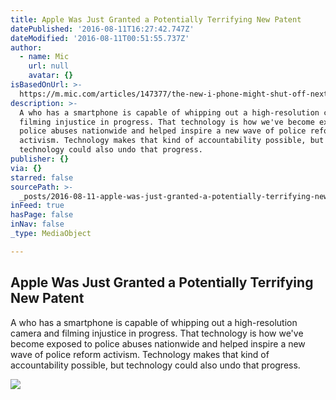 ```yaml
---
title: Apple Was Just Granted a Potentially Terrifying New Patent
datePublished: '2016-08-11T16:27:42.747Z'
dateModified: '2016-08-11T00:51:55.737Z'
author:
  - name: Mic
    url: null
    avatar: {}
isBasedOnUrl: >-
  https://m.mic.com/articles/147377/the-new-i-phone-might-shut-off-next-time-you-try-to-film-the-police-in-public#.bz2QMFHE7
description: >-
  A who has a smartphone is capable of whipping out a high-resolution camera and
  filming injustice in progress. That technology is how we've become exposed to
  police abuses nationwide and helped inspire a new wave of police reform
  activism. Technology makes that kind of accountability possible, but
  technology could also undo that progress.
publisher: {}
via: {}
starred: false
sourcePath: >-
  _posts/2016-08-11-apple-was-just-granted-a-potentially-terrifying-new-patent.md
inFeed: true
hasPage: false
inNav: false
_type: MediaObject

---
```

<article style=""><h1>Apple Was Just Granted a Potentially Terrifying New Patent</h1><p>A who has a smartphone is capable of whipping out a high-resolution camera and filming injustice in progress. That technology is how we've become exposed to police abuses nationwide and helped inspire a new wave of police reform activism. Technology makes that kind of accountability possible, but technology could also undo that progress.</p><img src="https://thumbs.mic.com/NmMxZTU5ODlmOSMvZFM0VHJSUnFOTEp4NVJoUDl2MVdOd1pjUFFjPS8yNng0OjIzNzR4MTIwMC8xMjAweDYzMC9maWx0ZXJzOnF1YWxpdHkoNzApL2h0dHA6Ly9zMy5hbWF6b25hd3MuY29tL3BvbGljeW1pYy1pbWFnZXMvbHR5cnV3amF3d2pjZ2RoaG94a3NpNWpwdmk4bWZoaXZzamR1ZWZnYWFpZXB4emhyd2EybXE5YmtnZ3BiNmtqaC5qcGc.jpg" /></article>